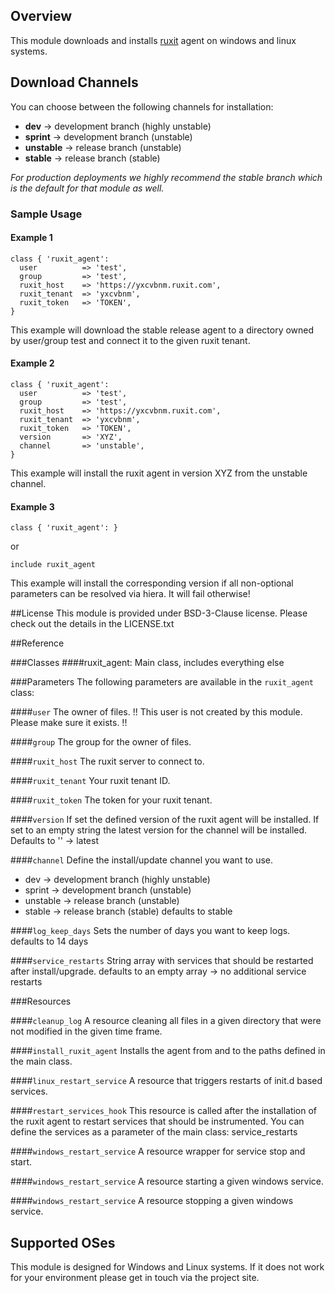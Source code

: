 ## Overview

This module downloads and installs [ruxit](http://www.ruxit.com/) agent on windows and linux systems.

## Download Channels
You can choose between the following channels for installation:

- **dev** -> development branch (highly unstable)
- **sprint** -> development branch (unstable)
- **unstable** -> release branch (unstable)
- **stable** -> release branch (stable)

*For production deployments we highly recommend the stable branch which is the default for that module as well.*


### Sample Usage

#### Example 1
```puppet
class { 'ruxit_agent':
  user          => 'test',
  group         => 'test',
  ruxit_host    => 'https://yxcvbnm.ruxit.com',
  ruxit_tenant  => 'yxcvbnm',
  ruxit_token   => 'TOKEN',
}
```
This example will download the stable release agent to a directory owned by user/group test and connect it to the given ruxit tenant.

#### Example 2
```puppet
class { 'ruxit_agent':
  user          => 'test',
  group         => 'test',
  ruxit_host    => 'https://yxcvbnm.ruxit.com',
  ruxit_tenant  => 'yxcvbnm',
  ruxit_token   => 'TOKEN',
  version       => 'XYZ',
  channel       => 'unstable',
}
```
This example will install the ruxit agent in version XYZ from the unstable channel.

#### Example 3 
```puppet
class { 'ruxit_agent': }
```
or 
```puppet
include ruxit_agent
```
This example will install the corresponding version if all non-optional parameters can be resolved via hiera. It will fail otherwise! 

##License
This module is provided under BSD-3-Clause license. Please check out the details in the LICENSE.txt

##Reference

###Classes
####ruxit_agent: 
Main class, includes everything else

###Parameters
The following parameters are available in the `ruxit_agent` class:

####`user`
The owner of files. 
!! This user is not created by this module. Please make sure it exists. !!

####`group`
The group for the owner of files.

####`ruxit_host`
The ruxit server to connect to.

####`ruxit_tenant`
Your ruxit tenant ID.

####`ruxit_token`
The token for your ruxit tenant.

####`version`
If set the defined version of the ruxit agent will be installed. 
If set to an empty string the latest version for the channel will be installed.
Defaults to '' -> latest

####`channel`
Define the install/update channel you want to use.
* dev -> development branch (highly unstable)
* sprint -> development branch (unstable)
* unstable -> release branch (unstable)
* stable -> release branch (stable)
defaults to stable

####`log_keep_days`
Sets the number of days you want to keep logs.
defaults to 14 days

####`service_restarts` 
String array with services that should be restarted after install/upgrade.
defaults to an empty array -> no additional service restarts

###Resources

####`cleanup_log`
A resource cleaning all files in a given directory that were not modified in the given time frame.

####`install_ruxit_agent`
Installs the agent from and to the paths defined in the main class.

####`linux_restart_service`
A resource that triggers restarts of init.d based services.

####`restart_services_hook`
This resource is called after the installation of the ruxit agent to restart services that should be instrumented.
You can define the services as a parameter of the main class: service_restarts

####`windows_restart_service`
A resource wrapper for service stop and start.

####`windows_restart_service`
A resource starting a given windows service.

####`windows_restart_service`
A resource stopping a given windows service.

## Supported OSes
This module is designed for Windows and Linux systems. 
If it does not work for your environment please get in touch via the project site.